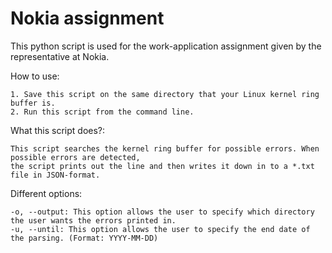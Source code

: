 # Nokia assignment
 This python script is used for the work-application assignment given by the representative at Nokia.

How to use:

    1. Save this script on the same directory that your Linux kernel ring buffer is.
    2. Run this script from the command line.

What this script does?:

    This script searches the kernel ring buffer for possible errors. When possible errors are detected, 
    the script prints out the line and then writes it down in to a *.txt file in JSON-format. 

Different options:

    -o, --output: This option allows the user to specify which directory the user wants the errors printed in.
    -u, --until: This option allows the user to specify the end date of the parsing. (Format: YYYY-MM-DD)
